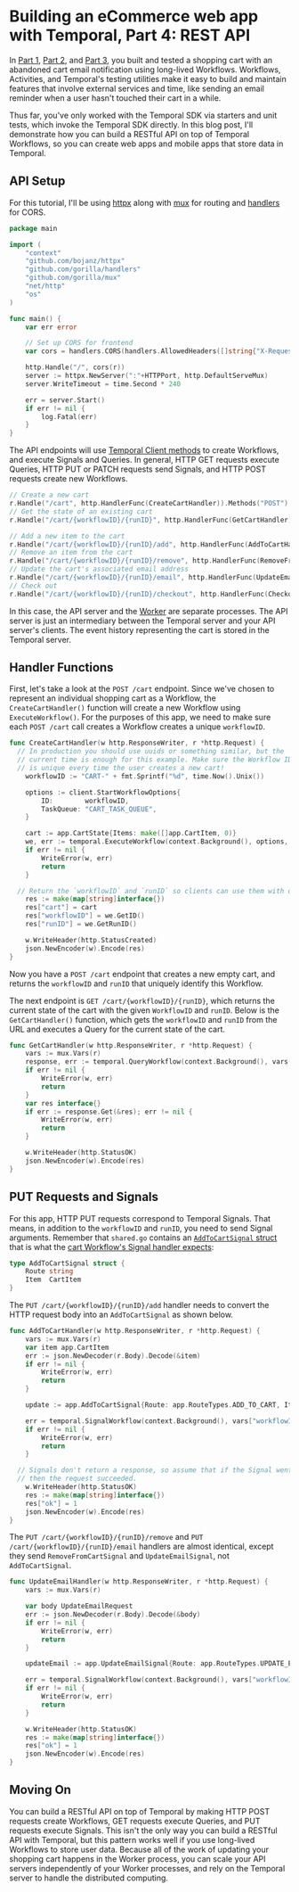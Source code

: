 # Building an eCommerce web app with Temporal, Part 4: REST API

In [Part 1](https://docs.temporal.io/blog/build-an-ecommerce-app-with-temporal-part-1/), [Part 2](https://docs.temporal.io/blog/build-an-ecommerce-app-with-temporal-part-2-reminder-emails/), and [Part 3](https://github.com/temporalio/temporal-ecommerce/blob/main/content/part3.md), you built and tested a shopping cart with an abandoned cart email notification using long-lived Workflows.
Workflows, Activities, and Temporal's testing utilities make it easy to build and maintain features that involve external services and time, like sending an email reminder when a user hasn't touched their cart in a while.

Thus far, you've only worked with the Temporal SDK via starters and unit tests, which invoke the Temporal SDK directly.
In this blog post, I'll demonstrate how you can build a RESTful API on top of Temporal Workflows, so you can create web apps and mobile apps that store data in Temporal.

## API Setup

For this tutorial, I'll be using [httpx](github.com/bojanz/httpx) along with [mux](https://github.com/gorilla/mux) for routing and [handlers](https://github.com/gorilla/handlers) for CORS.

```go
package main

import (
	"context"
	"github.com/bojanz/httpx"
	"github.com/gorilla/handlers"
	"github.com/gorilla/mux"
	"net/http"
	"os"
)

func main() {
	var err error

	// Set up CORS for frontend
	var cors = handlers.CORS(handlers.AllowedHeaders([]string{"X-Requested-With", "Content-Type", "Authorization"}), handlers.AllowedMethods([]string{"GET", "POST", "PUT", "HEAD", "OPTIONS"}), handlers.AllowedOrigins([]string{"*"}))

	http.Handle("/", cors(r))
	server := httpx.NewServer(":"+HTTPPort, http.DefaultServeMux)
	server.WriteTimeout = time.Second * 240

	err = server.Start()
	if err != nil {
		log.Fatal(err)
	}
}
```

The API endpoints will use [Temporal Client methods](https://docs.temporal.io/docs/go/workflows#how-to-start-a-workflow) to create Workflows, and execute Signals and Queries.
In general, HTTP GET requests execute Queries, HTTP PUT or PATCH requests send Signals, and HTTP POST requests create new Workflows.

```go
// Create a new cart
r.Handle("/cart", http.HandlerFunc(CreateCartHandler)).Methods("POST")
// Get the state of an existing cart
r.Handle("/cart/{workflowID}/{runID}", http.HandlerFunc(GetCartHandler)).Methods("GET")

// Add a new item to the cart
r.Handle("/cart/{workflowID}/{runID}/add", http.HandlerFunc(AddToCartHandler)).Methods("PUT")
// Remove an item from the cart
r.Handle("/cart/{workflowID}/{runID}/remove", http.HandlerFunc(RemoveFromCartHandler)).Methods("PUT")
// Update the cart's associated email address
r.Handle("/cart/{workflowID}/{runID}/email", http.HandlerFunc(UpdateEmailHandler)).Methods("PUT")
// Check out
r.Handle("/cart/{workflowID}/{runID}/checkout", http.HandlerFunc(CheckoutHandler)).Methods("PUT")
```

In this case, the API server and the [Worker](https://docs.temporal.io/docs/go/workers) are separate processes.
The API server is just an intermediary between the Temporal server and your API server's clients.
The event history representing the cart is stored in the Temporal server.

## Handler Functions

First, let's take a look at the `POST /cart` endpoint. Since we've chosen to represent an individual shopping cart as a Workflow, the `CreateCartHandler()` function will create a new Workflow using `ExecuteWorkflow()`.
For the purposes of this app, we need to make sure each `POST /cart` call creates a Workflow creates a unique `workflowID`.

```go
func CreateCartHandler(w http.ResponseWriter, r *http.Request) {
  // In production you should use uuids or something similar, but the
  // current time is enough for this example. Make sure the Workflow ID
  // is unique every time the user creates a new cart!
	workflowID := "CART-" + fmt.Sprintf("%d", time.Now().Unix())

	options := client.StartWorkflowOptions{
		ID:        workflowID,
		TaskQueue: "CART_TASK_QUEUE",
	}

	cart := app.CartState{Items: make([]app.CartItem, 0)}
	we, err := temporal.ExecuteWorkflow(context.Background(), options, app.CartWorkflow, cart)
	if err != nil {
		WriteError(w, err)
		return
	}

  // Return the `workflowID` and `runID` so clients can use them with other endpoints
	res := make(map[string]interface{})
	res["cart"] = cart
	res["workflowID"] = we.GetID()
	res["runID"] = we.GetRunID()

	w.WriteHeader(http.StatusCreated)
	json.NewEncoder(w).Encode(res)
}
```

Now you have a `POST /cart` endpoint that creates a new empty cart, and returns the `workflowID` and `runID` that uniquely identify this Workflow.

The next endpoint is `GET /cart/{workflowID}/{runID}`, which returns the current state of the cart with the given `WorkflowID` and `runID`.
Below is the `GetCartHandler()` function, which gets the `workflowID` and `runID` from the URL and executes a Query for the current state of the cart.

```go
func GetCartHandler(w http.ResponseWriter, r *http.Request) {
	vars := mux.Vars(r)
	response, err := temporal.QueryWorkflow(context.Background(), vars["workflowID"], vars["runID"], "getCart")
	if err != nil {
		WriteError(w, err)
		return
	}
	var res interface{}
	if err := response.Get(&res); err != nil {
		WriteError(w, err)
		return
	}

	w.WriteHeader(http.StatusOK)
	json.NewEncoder(w).Encode(res)
}
```

## PUT Requests and Signals

For this app, HTTP PUT requests correspond to Temporal Signals.
That means, in addition to the `workflowID` and `runID`, you need to send Signal arguments.
Remember that `shared.go` contains an [`AddToCartSignal` struct](https://github.com/temporalio/temporal-ecommerce/blob/5c4e0142e3571398d972c80b3fa7cdbe7a5db42b/shared.go#L64-L67) that is what the [cart Workflow's Signal handler expects](https://github.com/temporalio/temporal-ecommerce/blob/main/workflow.go#L52-L71):

```go
type AddToCartSignal struct {
	Route string
	Item  CartItem
}
```

The `PUT /cart/{workflowID}/{runID}/add` handler needs to convert the HTTP request body into an `AddToCartSignal` as shown below.

```go
func AddToCartHandler(w http.ResponseWriter, r *http.Request) {
	vars := mux.Vars(r)
	var item app.CartItem
	err := json.NewDecoder(r.Body).Decode(&item)
	if err != nil {
		WriteError(w, err)
		return
	}

	update := app.AddToCartSignal{Route: app.RouteTypes.ADD_TO_CART, Item: item}

	err = temporal.SignalWorkflow(context.Background(), vars["workflowID"], vars["runID"], app.SignalChannelName, update)
	if err != nil {
		WriteError(w, err)
		return
	}

  // Signals don't return a response, so assume that if the Signal went through
  // then the request succeeded.
	w.WriteHeader(http.StatusOK)
	res := make(map[string]interface{})
	res["ok"] = 1
	json.NewEncoder(w).Encode(res)
}
```

The `PUT /cart/{workflowID}/{runID}/remove` and `PUT /cart/{workflowID}/{runID}/email` handlers are almost identical, except they send `RemoveFromCartSignal` and `UpdateEmailSignal`, not `AddToCartSignal`.

```go
func UpdateEmailHandler(w http.ResponseWriter, r *http.Request) {
	vars := mux.Vars(r)

	var body UpdateEmailRequest
	err := json.NewDecoder(r.Body).Decode(&body)
	if err != nil {
		WriteError(w, err)
		return
	}

	updateEmail := app.UpdateEmailSignal{Route: app.RouteTypes.UPDATE_EMAIL, Email: body.Email}

	err = temporal.SignalWorkflow(context.Background(), vars["workflowID"], vars["runID"], app.SignalChannelName, updateEmail)
	if err != nil {
		WriteError(w, err)
		return
	}

	w.WriteHeader(http.StatusOK)
	res := make(map[string]interface{})
	res["ok"] = 1
	json.NewEncoder(w).Encode(res)
}
```

## Moving On

You can build a RESTful API on top of Temporal by making HTTP POST requests create Workflows, GET requests execute Queries, and PUT requests execute Signals.
This isn't the only way you can build a RESTful API with Temporal, but this pattern works well if you use long-lived Workflows to store user data.
Because all of the work of updating your shopping cart happens in the Worker process, you can scale your API servers independently of your Worker processes, and rely on the Temporal server to handle the distributed computing.